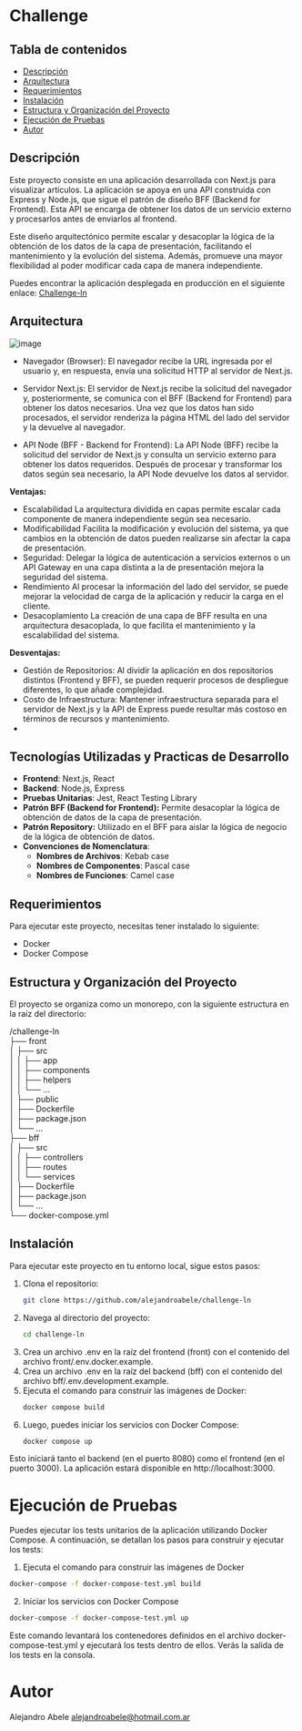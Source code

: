 # Challenge

## Tabla de contenidos
- [Descripción](#descripción)
- [Arquitectura](#arquitectura)
- [Requerimientos](#requerimientos)
- [Instalación](#instalación)
- [Estructura y Organización del Proyecto](#estructura-y-organización-del-proyecto)
- [Ejecución de Pruebas](#ejecución-de-pruebas)
- [Autor](#autor)

## Descripción
Este proyecto consiste en una aplicación desarrollada con Next.js para visualizar artículos. La aplicación se apoya en una API construida con Express y Node.js, que sigue el patrón de diseño BFF (Backend for Frontend). Esta API se encarga de obtener los datos de un servicio externo y procesarlos antes de enviarlos al frontend.

Este diseño arquitectónico permite escalar y desacoplar la lógica de la obtención de los datos de la capa de presentación, facilitando el mantenimiento y la evolución del sistema. Además, promueve una mayor flexibilidad al poder modificar cada capa de manera independiente.

Puedes encontrar la aplicación desplegada en producción en el siguiente enlace: [Challenge-ln](https://front-alejandroabele-alejandroabeles-projects.vercel.app/)

## Arquitectura

![image](https://github.com/alejandroabele/challenge-ln/assets/71268932/06420689-2c23-43a6-8a8f-0429d3c71049)

- Navegador (Browser):
El navegador recibe la URL ingresada por el usuario y, en respuesta, envía una solicitud HTTP al servidor de Next.js.

- Servidor Next.js:
El servidor de Next.js recibe la solicitud del navegador y, posteriormente, se comunica con el BFF (Backend for Frontend) para obtener los datos necesarios. Una vez que los datos han sido procesados, el servidor renderiza la página HTML del lado del servidor y la devuelve al navegador.

- API Node (BFF - Backend for Frontend):
La API Node (BFF) recibe la solicitud del servidor de Next.js y consulta un servicio externo para obtener los datos requeridos. Después de procesar y transformar los datos según sea necesario, la API Node devuelve los datos al servidor.

**Ventajas:**
- Escalabilidad La arquitectura dividida en capas permite escalar cada componente de manera independiente según sea necesario.
- Modificabilidad Facilita la modificación y evolución del sistema, ya que cambios en la obtención de datos pueden realizarse sin afectar la capa de presentación.
- Seguridad: Delegar la lógica de autenticación a servicios externos o un API Gateway en una capa distinta a la de presentación mejora la seguridad del sistema.
- Rendimiento Al procesar la información del lado del servidor, se puede mejorar la velocidad de carga de la aplicación y reducir la carga en el cliente.
- Desacoplamiento La creación de una capa de BFF resulta en una arquitectura desacoplada, lo que facilita el mantenimiento y la escalabilidad del sistema.

**Desventajas:**
- Gestión de Repositorios: Al dividir la aplicación en dos repositorios distintos (Frontend y BFF), se pueden requerir procesos de despliegue diferentes, lo que añade complejidad.
- Costo de Infraestructura: Mantener infraestructura separada para el servidor de Next.js y la API de Express puede resultar más costoso en términos de recursos y mantenimiento.
- 
## Tecnologías Utilizadas y Practicas de Desarrollo

- **Frontend**: Next.js, React
- **Backend**: Node.js, Express
- **Pruebas Unitarias**: Jest, React Testing Library
- **Patrón BFF (Backend for Frontend):** Permite desacoplar la lógica de obtención de datos de la capa de presentación. 
- **Patrón Repository:** Utilizado en el BFF para aislar la lógica de negocio de la lógica de obtención de datos.
- **Convenciones de Nomenclatura**:
  - **Nombres de Archivos**: Kebab case
  - **Nombres de Componentes**: Pascal case
  - **Nombres de Funciones**: Camel case

## Requerimientos
Para ejecutar este proyecto, necesitas tener instalado lo siguiente:

- Docker
- Docker Compose

## Estructura y Organización del Proyecto

El proyecto se organiza como un monorepo, con la siguiente estructura en la raíz del directorio:

/challenge-ln  
├── front  
│   ├── src  
│   │   ├── app  
│   │   ├── components  
│   │   ├── helpers  
│   │   └── ...  
│   ├── public  
│   ├── Dockerfile  
│   ├── package.json  
│   └── ...  
├── bff  
│   ├── src  
│   │   ├── controllers  
│   │   ├── routes  
│   │   └── services  
│   ├── Dockerfile  
│   ├── package.json  
│   └── ...  
└── docker-compose.yml  

## Instalación

Para ejecutar este proyecto en tu entorno local, sigue estos pasos:

1. Clona el repositorio:
   ```sh
   git clone https://github.com/alejandroabele/challenge-ln
   ```
2. Navega al directorio del proyecto:
   ```sh
   cd challenge-ln
   ```
3. Crea un archivo .env en la raíz del frontend (front) con el contenido del archivo front/.env.docker.example.
4. Crea un archivo .env en la raíz del backend (bff) con el contenido del archivo bff/.env.development.example.
5. Ejecuta el comando para construir las imágenes de Docker:
   ```sh
   docker compose build
   ```
6. Luego, puedes iniciar los servicios con Docker Compose:
      ```sh
   docker compose up
   ```
Esto iniciará tanto el backend (en el puerto 8080) como el frontend (en el puerto 3000). La aplicación estará disponible en http://localhost:3000.

# Ejecución de Pruebas
Puedes ejecutar los tests unitarios de la aplicación utilizando Docker Compose. A continuación, se detallan los pasos para construir y ejecutar los tests:

1. Ejecuta el comando para construir las imágenes de Docker
```sh
docker-compose -f docker-compose-test.yml build
```
2. Iniciar los servicios con Docker Compose
```sh
docker-compose -f docker-compose-test.yml up
```
Este comando levantará los contenedores definidos en el archivo docker-compose-test.yml y ejecutará los tests dentro de ellos. Verás la salida de los tests en la consola.

# Autor

Alejandro Abele 
alejandroabele@hotmail.com.ar

